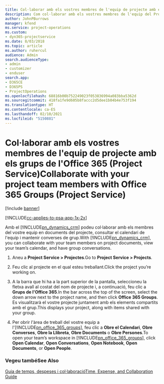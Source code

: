```yaml
---
title: Col·laborar amb els vostres membres de l'equip de projecte amb els grups de l'Office 365
description: Com col·laborar amb els vostres membres de l'equip del Project Service mitjançant els grups de l'Office 365
author: JohnPBurrows
manager: kfend
ms.service: project-operations
ms.custom:
- dyn365-projectservice
ms.date: 8/03/2018
ms.topic: article
ms.author: ruhercul
audience: Admin
search.audienceType:
- admin
- customizer
- enduser
search.app:
- D365CE
- D365PS
- ProjectOperations
ms.openlocfilehash: 68816b00b752249023f053836994a083bba5362d
ms.sourcegitcommit: 418fa1fe9d605b8faccc2d5dee1b04b4e753f194
ms.translationtype: HT
ms.contentlocale: ca-ES
ms.lasthandoff: 02/10/2021
ms.locfileid: "5150881"
---
```

# <a name="collaborate-with-your-project-team-members-with-office-365-groups-project-service"></a><span data-ttu-id="0bcf5-103">Col·laborar amb els vostres membres de l'equip de projecte amb els grups de l'Office 365 (Project Service)</span><span class="sxs-lookup"><span data-stu-id="0bcf5-103">Collaborate with your project team members with Office 365 Groups (Project Service)</span></span>

[!include [banner](../includes/psa-now-project-operations.md)]

[!INCLUDE[cc-applies-to-psa-app-1x-2x](../includes/cc-applies-to-psa-app-1x-2x.md)]

<span data-ttu-id="0bcf5-104">Amb el [!INCLUDE[pn_dynamics_crm](../includes/pn-dynamics-crm.md)] podeu col·laborar amb els membres del vostre equip en documents del projecte, consultar el calendari de l'equip i mantenir converses de grup.</span><span class="sxs-lookup"><span data-stu-id="0bcf5-104">With [!INCLUDE[pn_dynamics_crm](../includes/pn-dynamics-crm.md)], you can collaborate with your team members on project documents, view your team’s calendar, and have group conversations.</span></span>  
  
1. <span data-ttu-id="0bcf5-105">Aneu a **Project Service > Projectes**.</span><span class="sxs-lookup"><span data-stu-id="0bcf5-105">Go to **Project Service > Projects**.</span></span>  
  
2. <span data-ttu-id="0bcf5-106">Feu clic al projecte en el qual esteu treballant.</span><span class="sxs-lookup"><span data-stu-id="0bcf5-106">Click the project you’re working on.</span></span>  
  
3. <span data-ttu-id="0bcf5-107">A la barra que hi ha a la part superior de la pantalla, seleccioneu la fletxa avall al costat del nom de projecte i, a continuació, feu clic a **Grups de l'Office 365**.</span><span class="sxs-lookup"><span data-stu-id="0bcf5-107">In the bar across the top of the screen, select the down arrow next to the project name, and then click **Office 365 Groups**.</span></span> <span data-ttu-id="0bcf5-108">Es visualitzarà el vostre projecte juntament amb els elements compartits amb el grup.</span><span class="sxs-lookup"><span data-stu-id="0bcf5-108">This displays your project, along with items shared with your group.</span></span>  
  
4. <span data-ttu-id="0bcf5-109">Per obrir l'àrea de treball del vostre equip a l'[!INCLUDE[pn_office_365_groups](../includes/pn-office-365-groups.md)], feu clic a **Obre el Calendari**, **Obre Converses**, **Obre la Llibreta**, **Obre Documents** o **Obre Persones**.</span><span class="sxs-lookup"><span data-stu-id="0bcf5-109">To open your team’s workspace in [!INCLUDE[pn_office_365_groups](../includes/pn-office-365-groups.md)], click **Open Calendar**, **Open Conversations**, **Open Notebook**, **Open Documents**, or **Open People**.</span></span>  
  
### <a name="see-also"></a><span data-ttu-id="0bcf5-110">Vegeu també</span><span class="sxs-lookup"><span data-stu-id="0bcf5-110">See Also</span></span>  
 [<span data-ttu-id="0bcf5-111">Guia de temps, despeses i col·laboració</span><span class="sxs-lookup"><span data-stu-id="0bcf5-111">Time, Expense, and Collaboration Guide</span></span>](../psa/time-expense-collaboration-guide.md)
